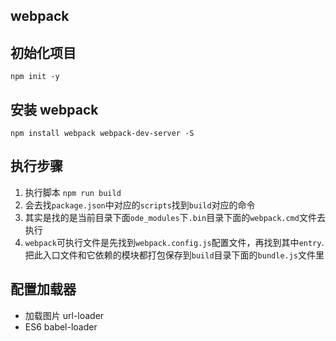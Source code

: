 ## webpack
## 初始化项目
```
npm init -y
```

## 安装 webpack
```
npm install webpack webpack-dev-server -S
```

## 执行步骤
1. 执行脚本 `npm run build`
2. 会去找`package.json`中对应的`scripts`找到`build`对应的命令
3. 其实是找的是当前目录下面`ode_modules`下`.bin`目录下面的`webpack.cmd`文件去执行
4. `webpack`可执行文件是先找到`webpack.config.js`配置文件，再找到其中`entry`.把此入口文件和它依赖的模块都打包保存到`build`目录下面的`bundle.js`文件里

## 配置加载器
- 加载图片 url-loader
- ES6 babel-loader